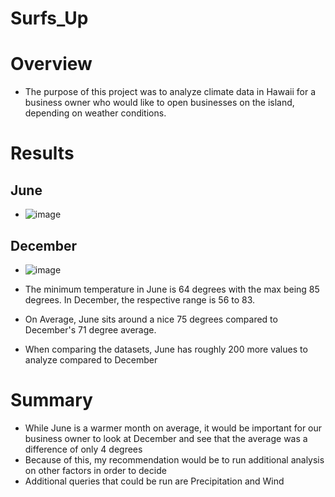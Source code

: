 # Surfs_Up

# Overview
- The purpose of this project was to analyze climate data in Hawaii for a business owner who would like to open businesses on the island, depending on weather conditions.

# Results
## June
- ![image](https://user-images.githubusercontent.com/111463407/204451776-2da1bd73-78ef-4392-8be9-4abcb5362921.png)

## December
- ![image](https://user-images.githubusercontent.com/111463407/204452224-8a111773-b4e5-4962-b82e-d5c6a1e25236.png)

- The minimum temperature in June is 64 degrees with the max being 85 degrees. In December, the respective range is 56 to 83.
- On Average, June sits around a nice 75 degrees compared to December's 71 degree average.
- When comparing the datasets, June has roughly 200 more values to analyze compared to December

# Summary
- While June is a warmer month on average, it would be important for our business owner to look at December and see that the average was a difference of only 4 degrees
- Because of this, my recommendation would be to run additional analysis on other factors in order to decide 
- Additional queries that could be run are Precipitation and Wind
